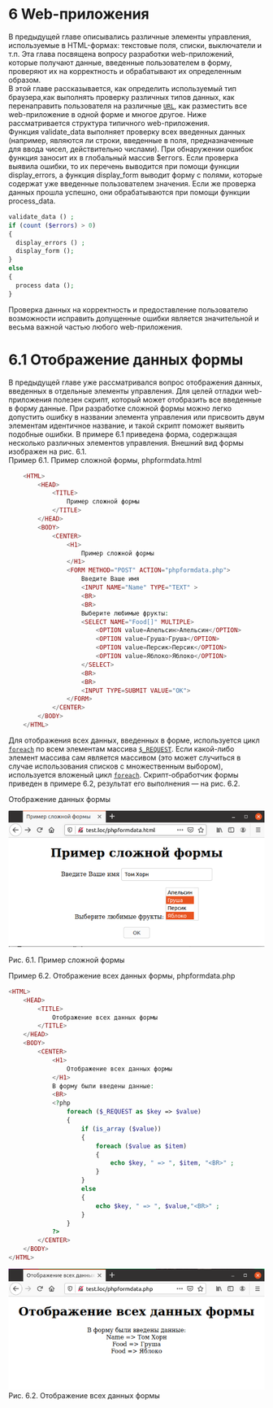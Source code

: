 # 6 Web-приложения
В предыдущей главе описывались различные элементы управления, 
используемые в HTML-формах: текстовые поля, списки, выключатели и т.п. Эта глава
посвящена вопросу разработки web-приложений, которые получают данные,
введенные пользователем в форму, проверяют их на корректность и 
обрабатывают их определенным образом.  
 В этой главе рассказывается, как определить используемый тип браузера,как выполнять проверку различных типов данных, как перенаправить пользователя на различные [`URL`](https://developer.mozilla.org/ru/docs/Learn/Common_questions/What_is_a_URL), как разместить все web-приложение в одной форме и многое другое.
Ниже рассматривается структура типичного web-приложения.  
  Функция validate_data выполняет проверку всех введенных данных (например, являются ли строки, введенные в поля, предназначенные для ввода чисел, действительно числами). При обнаружении ошибок функция заносит их в глобальный массив $еггогs. Если проверка выявила ошибки, то их перечень выводится при помощи функции display_errors, а функция display_form выводит форму с полями, которые содержат уже введенные пользователем значения. Если же проверка данных прошла успешно, они обрабатываются при помощи функции process_data.
```php
validate_data () ;
if (count ($errors) > 0)
{
  display_errors () ;
  display_form ();
}
else
{
  process data ();
}
```
Проверка данных на корректность и предоставление пользователю 
возможности исправить допущенные ошибки является значительной и весьма важной частью любого web-приложения.  
# 6.1 Отображение данных формы  
В предыдущей главе уже рассматривался вопрос отображения данных, 
введенных в отдельные элементы управления. Для целей отладки web-приложения
полезен скрипт, который может отобразить все введенные в форму данные. При
разработке сложной формы можно легко допустить ошибку в названии элемента управления или присвоить двум элементам идентичное название, и такой
скрипт поможет выявить подобные ошибки. В примере 6.1 приведена форма, 
содержащая несколько различных элементов управления. Внешний вид формы
изображен на рис. 6.1.  
Пример 6.1. Пример сложной формы, phpformdata.html

```php
    <HTML>
        <HEAD>
            <TITLE>
                Пример сложной формы
            </TITLE>
        </HEAD>
        <BODY>
            <CENTER>
                <H1>
                    Пример сложной формы
                </H1>
                <FORM METHOD="POST" ACTION="phpformdata.php">
                    Введите Ваше имя
                    <INPUT NAME="Name" TYPE="TEXT" >
                    <BR>
                    <BR>
                    Выберите любимые фрукты:
                    <SELECT NAME="Food[]" MULTIPLE>
                        <OPTION value=Апельсин>Апельсин</OPTION>
                        <OPTION value=Гpушa>Груша</OPTION>
                        <OPTION value=Персик>Персик</OPTION>
                        <OPTION value=Яблоко>Яблоко</OPTION>
                    </SELECT>
                    <BR>
                    <BR>                
                    <INPUT TYPE=SUBMIT VALUE="OK">
                </FORM>
            </CENTER>
        </BODY>
    </HTML>  
```  
Для отображения всех данных, введенных в форме, используется цикл [`foreach`](https://www.php.net/manual/ru/control-structures.foreach.php) по всем элементам массива [`$_REQUEST`](https://www.php.net/manual/ru/reserved.variables.request.php). Если какой-либо элемент массива сам является массивом (это может случиться в случае использования списков с множественным выбором), используется вложеный цикл [`foreach`](https://www.php.net/manual/ru/control-structures.foreach.php).
Скрипт-обработчик формы приведен в примере 6.2, результат его 
выполнения — на рис. 6.2.  
  
Отображение данных формы  

![Отображение данных формы](images/otobrazhenie-dannyh-formy.png)  

Рис. 6.1. Пример сложной формы  

Пример 6.2. Отображение всех данных формы,
phpformdata.php  
```php
<HTML>
    <HEAD>
        <TITLE>
            Oтображение всех данных формы
        </TITLE>
    </HEAD>
    <BODY>
        <CENTER>
            <H1>
                Oтображение всех данных формы
            </H1>
            В форму были введены данные:
            <BR>
            <?php
                foreach ($_REQUEST as $key => $value)
                {
                    if (is_array ($value))
                    {
                        foreach ($value as $item)
                        {
                            echo $key, " => ", $item, "<BR>" ;
                        }
                    }
                    else
                    {
                        echo $key, " => ", $value,"<BR>" ;
                    }
                }
            ?>
        </CENTER>
    </BODY>
</HTML>
```  
![Отображение данных формы](images/otobrazhenie-dannyh-formy2.png)  
Рис. 6.2. Отображение всех данных формы